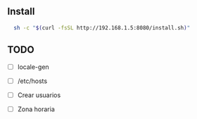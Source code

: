 ## Install
``` bash
  sh -c "$(curl -fsSL http://192.168.1.5:8080/install.sh)"
```
## TODO
- [ ] locale-gen
- [ ] /etc/hosts
- [ ] Crear usuarios
- [ ] Zona horaria


